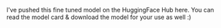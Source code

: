 I've pushed this fine tuned model on the HuggingFace Hub here. You can read the model card & download the model for your use as well :)
